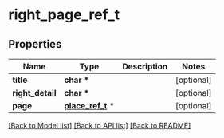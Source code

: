 # right_page_ref_t

## Properties
Name | Type | Description | Notes
------------ | ------------- | ------------- | -------------
**title** | **char \*** |  | [optional] 
**right_detail** | **char \*** |  | [optional] 
**page** | [**place_ref_t**](place_ref.md) \* |  | [optional] 

[[Back to Model list]](../README.md#documentation-for-models) [[Back to API list]](../README.md#documentation-for-api-endpoints) [[Back to README]](../README.md)


